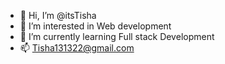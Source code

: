 - 👋 Hi, I’m @itsTisha
- 👀 I’m interested in Web development
- 🌱 I’m currently learning Full stack Development
- 📫 Tisha131322@gmail.com

<!---
itsTisha/itsTisha is a ✨ special ✨ repository because its `README.md` (this file) appears on your GitHub profile.
You can click the Preview link to take a look at your changes.
--->
